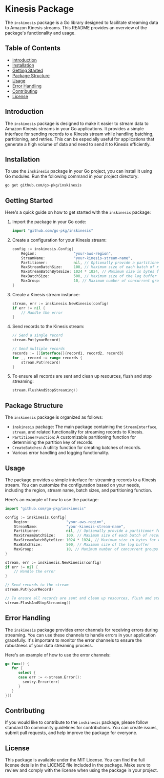 # Kinesis Package

The `inskinesis` package is a Go library designed to facilitate streaming data to Amazon Kinesis streams. This README provides an overview of the package's functionality and usage.

## Table of Contents

- [Introduction](#introduction)
- [Installation](#installation)
- [Getting Started](#getting-started)
- [Package Structure](#package-structure)
- [Usage](#usage)
- [Error Handling](#error-handling)
- [Contributing](#contributing)
- [License](#license)

## Introduction

The `inskinesis` package is designed to make it easier to stream data to Amazon Kinesis streams in your Go applications. It provides a simple interface for sending records to a Kinesis stream while handling batching, partitioning, and retries. This can be especially useful for applications that generate a high volume of data and need to send it to Kinesis efficiently.

## Installation

To use the `inskinesis` package in your Go project, you can install it using Go modules. Run the following command in your project directory:

```bash
go get github.com/go-pkg/inskinesis
```

## Getting Started

Here's a quick guide on how to get started with the `inskinesis` package:

1. Import the package in your Go code:

   ```go
   import "github.com/go-pkg/inskinesis"
   ```

2. Create a configuration for your Kinesis stream:

   ```go
   config := inskinesis.Config{
       Region:                 "your-aws-region",
       StreamName:             "your-kinesis-stream-name",
       Partitioner:            nil, // Optionally provide a partitioner function
       MaxStreamBatchSize:     100, // Maximum size of each batch of records
       MaxStreamBatchByteSize: 1024 * 1024, // Maximum size in bytes for each batch
       MaxBatchSize:           500, // Maximum size of the log buffer
       MaxGroup:               10, // Maximum number of concurrent groups for sending records
   }
   ```

3. Create a Kinesis stream instance:

   ```go
   stream, err := inskinesis.NewKinesis(config)
   if err != nil {
       // Handle the error
   }
   ```

4. Send records to the Kinesis stream:

   ```go
   // Send a single record
   stream.Put(yourRecord)

   // Send multiple records
   records := []interface{}{record1, record2, record3}
   for _, record := range records {
       stream.Put(record)
   }
   ```

5. To ensure all records are sent and clean up resources, flush and stop streaming:

   ```go
   stream.FlushAndStopStreaming()
   ```

## Package Structure

The `inskinesis` package is organized as follows:

- `inskinesis` package: The main package containing the `StreamInterface`, `stream`, and related functionality for streaming records to Kinesis.
- `PartitionerFunction`: A customizable partitioning function for determining the partition key of records.
- `CreateBatches`: A utility function for creating batches of records.
- Various error handling and logging functionality.

## Usage

The package provides a simple interface for streaming records to a Kinesis stream. You can customize the configuration based on your needs, including the region, stream name, batch sizes, and partitioning function.

Here's an example of how to use the package:

```go
import "github.com/go-pkg/inskinesis"

config := inskinesis.Config{
    Region:                 "your-aws-region",
    StreamName:             "your-kinesis-stream-name",
    Partitioner:            nil, // Optionally provide a partitioner function
    MaxStreamBatchSize:     100, // Maximum size of each batch of records
    MaxStreamBatchByteSize: 1024 * 1024, // Maximum size in bytes for each batch
    MaxBatchSize:           500, // Maximum size of the log buffer
    MaxGroup:               10, // Maximum number of concurrent groups for sending records
}

stream, err := inskinesis.NewKinesis(config)
if err != nil {
    // Handle the error
}

// Send records to the stream
stream.Put(yourRecord)

// To ensure all records are sent and clean up resources, flush and stop streaming
stream.FlushAndStopStreaming()
```

## Error Handling

The `inskinesis` package provides error channels for receiving errors during streaming. You can use these channels to handle errors in your application gracefully. It's important to monitor the error channels to ensure the robustness of your data streaming process.

Here's an example of how to use the error channels:

```go
go func() {
   for {
      select {
      case err := <-stream.Error():
        sentry.Error(err)
      }
   }
}()

```

## Contributing

If you would like to contribute to the `inskinesis` package, please follow standard Go community guidelines for contributions. You can create issues, submit pull requests, and help improve the package for everyone.

## License

This package is available under the MIT License. You can find the full license details in the LICENSE file included in the package. Make sure to review and comply with the license when using the package in your project.
